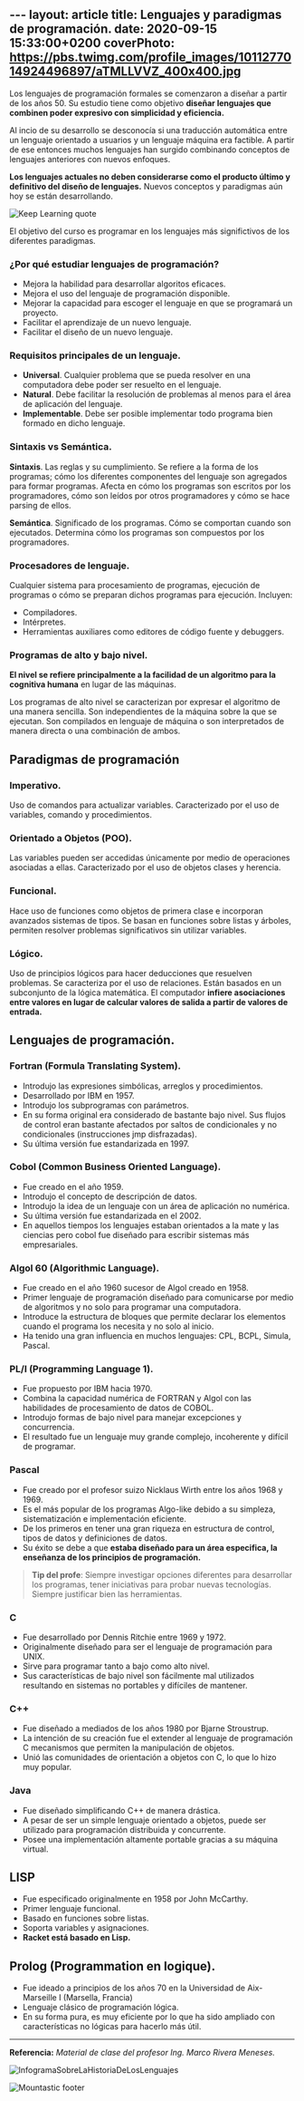 ﻿﻿---
layout: article
title: Lenguajes y paradigmas de programación.
date: 2020-09-15 15:33:00+0200
coverPhoto: https://pbs.twimg.com/profile_images/1011277014924496897/aTMLLVVZ_400x400.jpg
---

Los lenguajes de programación formales se comenzaron a diseñar a partir de los años 50. Su estudio tiene como objetivo **diseñar lenguajes que combinen poder expresivo con simplicidad y eficiencia.**

Al incio de su desarrollo se desconocía si una traducción automática entre un lenguaje orientado a usuarios y un lenguaje máquina era factible. A partir de ese entonces muchos lenguajes han surgido combinando conceptos de lenguajes anteriores con nuevos enfoques.

**Los lenguajes actuales no deben considerarse como el producto último y definitivo del diseño de lenguajes.** Nuevos conceptos y paradigmas aún hoy se están desarrollando.

![Keep Learning quote](https://quotefancy.com/media/wallpaper/3840x2160/627934-Jane-Fonda-Quote-Stay-curious-keep-learning-and-keep-growing-And.jpg)

El objetivo del curso es programar en los lenguajes más significtivos de los diferentes paradigmas.

### ¿Por qué estudiar lenguajes de programación?
- Mejora la habilidad para desarrollar algoritos eficaces.
- Mejora el uso del lenguaje de programación disponible.
- Mejorar la capacidad para escoger el lenguaje en que se programará un proyecto.
- Facilitar el aprendizaje de un nuevo lenguaje.
- Facilitar el diseño de un nuevo lenguaje.

### Requisitos principales de un lenguaje.
- **Universal**. Cualquier problema que se pueda resolver en una computadora debe poder ser resuelto en el lenguaje.
- **Natural**. Debe facilitar la resolución de problemas al menos para el área de aplicación del lenguaje.
- **Implementable**. Debe ser posible implementar todo programa bien formado en dicho lenguaje.

### Sintaxis vs Semántica.
**Sintaxis**. Las reglas y su cumplimiento. Se refiere a la forma de los programas; cómo los diferentes componentes del lenguaje son agregados para formar programas. Afecta en cómo los programas son escritos por los programadores, cómo son leídos por otros programadores y cómo se hace parsing de ellos.
 
**Semántica**. Significado de los programas. Cómo se comportan cuando son ejecutados. Determina cómo los programas son compuestos por los programadores. 

### Procesadores de lenguaje.
Cualquier sistema para procesamiento de programas, ejecución de programas o cómo se preparan dichos programas para ejecución. Incluyen:
- Compiladores.
- Intérpretes.
- Herramientas auxiliares como editores de código fuente y debuggers.

### Programas de alto y bajo nivel.
**El nivel se refiere principalmente a la facilidad de un algoritmo para la cognitiva humana** en lugar de las máquinas. 

Los programas de alto nivel se caracterizan por expresar el algoritmo de una manera sencilla. Son independientes de la máquina sobre la que se ejecutan. Son compilados en lenguaje de máquina o son interpretados de manera directa o una combinación de ambos.

## Paradigmas de programación

### Imperativo.
Uso de comandos para actualizar variables. Caracterizado por el uso de variables, comando y procedimientos.

### Orientado a Objetos (POO).
Las variables pueden ser accedidas únicamente por medio de operaciones asociadas a ellas. Caracterizado por el uso de objetos clases y herencia.

### Funcional.
Hace uso de funciones como objetos de primera clase e incorporan avanzados sistemas de tipos. Se basan en funciones sobre listas y árboles, permiten resolver problemas significativos sin utilizar variables.

### Lógico.
Uso de principios lógicos para hacer deducciones que resuelven problemas. Se caracteriza por el uso de relaciones. Están basados en un subconjunto de la lógica matemática. El computador **infiere asociaciones entre valores en lugar de calcular valores de salida a partir de valores de entrada.**

## Lenguajes de programación.

### Fortran (Formula Translating System).
- Introdujo las expresiones simbólicas, arreglos y procedimientos.
- Desarrollado por IBM en 1957.
- Introdujo los subprogramas con parámetros.
- En su forma original era considerado de bastante bajo nivel. Sus flujos de control eran bastante afectados por saltos de condicionales y no condicionales (instrucciones jmp disfrazadas).
- Su última versión fue estandarizada en 1997.

### Cobol (Common Business Oriented Language).
- Fue creado en el año 1959.
- Introdujo el concepto de descripción de datos.
- Introdujo la idea de un lenguaje con un área de aplicación no numérica.
- Su última versión fue estandarizada en el 2002.
- En aquellos tiempos los lenguajes estaban orientados a la mate y las ciencias pero cobol fue diseñado para escribir  sistemas más empresariales.


### Algol 60 (Algorithmic Language).
- Fue creado en el año 1960 sucesor de Algol creado en 1958.
- Primer lenguaje de programación diseñado para comunicarse por medio de algoritmos y no solo para programar una computadora.
- Introduce la estructura de bloques que permite declarar los elementos cuando el programa los necesita y no solo al inicio.
- Ha tenido una gran influencia en muchos lenguajes: CPL, BCPL, Simula, Pascal.


### PL/I (Programming Language 1).
- Fue propuesto por IBM hacia 1970.
- Combina la capacidad numérica de FORTRAN y Algol con las habilidades de procesamiento de datos de COBOL.
- Introdujo formas de bajo nivel para manejar excepciones y concurrencia.
- El resultado fue un lenguaje muy grande complejo, incoherente y difícil de programar.

### Pascal
- Fue creado por el profesor suizo Nicklaus Wirth entre los años 1968 y 1969.
- Es el más popular de los programas Algo-like debido a su simpleza, sistematización e implementación eficiente.
- De los primeros en tener una gran riqueza en estructura de control, tipos de datos y definiciones de datos.
- Su éxito se debe a que **estaba diseñado para un área especifica, la enseñanza de los principios de programación.**


> **Tip del profe**: Siempre investigar opciones diferentes para desarrollar los programas, tener iniciativas para probar nuevas tecnologías. Siempre justificar bien las herramientas.


### C
- Fue desarrollado por Dennis Ritchie entre 1969 y 1972.
- Originalmente diseñado para ser el lenguaje de programación para UNIX.
- Sirve para programar tanto a bajo como alto nivel.
- Sus características de bajo nivel son fácilmente mal utilizados resultando en sistemas no portables y difíciles de mantener.

### C++
- Fue diseñado a mediados de los años 1980 por Bjarne Stroustrup.
- La intención de su creación fue el extender al lenguaje de programación C mecanismos que permiten la manipulación de objetos.
- Unió las comunidades de orientación a objetos con C, lo que lo hizo muy popular.

### Java
- Fue diseñado simplificando C++ de manera drástica.
- A pesar de ser un simple lenguaje orientado a objetos, puede ser utilizado para programación distribuida y concurrente.
- Posee una implementación altamente portable gracias a su máquina virtual.

## LISP
- Fue especificado originalmente en 1958 por John McCarthy. 
- Primer lenguaje funcional.
- Basado en funciones sobre listas.
- Soporta variables y asignaciones.
- **Racket está basado en Lisp.**

## Prolog (Programmation en logique).
- Fue ideado a principios de los años 70 en la Universidad de Aix-Marseille I (Marsella, Francia)
- Lenguaje clásico de programación lógica.
- En su forma pura, es muy eficiente por lo que ha sido ampliado con características no lógicas para hacerlo más útil.

------
**Referencia:** *Material de clase del profesor Ing. Marco Rivera Meneses.*

![InfogramaSobreLaHistoriaDeLosLenguajes](https://www.pcs.udel.edu/wp-content/uploads/2019/08/201908-HistoryComputerProg-infographic-TSG-UDEL.jpg)

![Mountastic  footer](https://user-images.githubusercontent.com/38998436/87217793-5fa59d80-c30a-11ea-94e7-81be3d541319.png)


